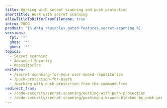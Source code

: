 ```yaml
---
title: Working with secret scanning and push protection
shortTitle: Work with secret scanning
allowTitleToDifferFromFilename: true
intro: TODO
product: '{% data reusables.gated-features.secret-scanning %}'
versions:
  fpt: '*'
  ghes: '*'
  ghec: '*'
topics:
  - Secret scanning
  - Advanced Security
  - Repositories
children:
  - /secret-scanning-for-your-user-owned-repositories
  - /push-protection-for-users
  - /working-with-push-protection-from-the-command-line
redirect_from:
  - /code-security/secret-scanning/working-with-push-protection
  - /code-security/secret-scanning/pushing-a-branch-blocked-by-push-protection
---
```


